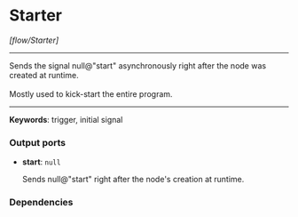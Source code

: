 # Starter

_[flow/Starter]_

---

Sends the signal null@"start" asynchronously right after the node was created at runtime.<br>
<br>
Mostly used to kick-start the entire program.<br>

---

__Keywords__: trigger, initial signal

### Output ports

* __start__: ` null `


    Sends null@"start" right after the node's creation at runtime.<br>

### Dependencies





